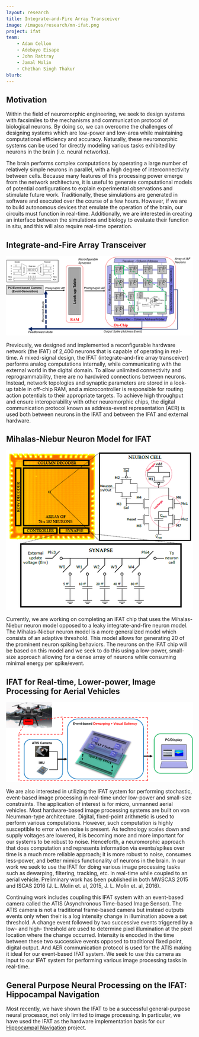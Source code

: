 ```yaml
---
layout: research
title: Integrate-and-Fire Array Transceiver
image: /images/research/mn-ifat.png
project: ifat
team:
    - Adam Cellon
    - Adebayo Eisape
    - John Rattray
    - Jamal Molin
    - Chethan Singh Thakur
blurb:
---
```


## Motivation

Within the field of neuromorphic engineering, we seek to design systems with facsimiles to the mechanisms and communication protocol of biological neurons. By doing so, we can overcome the challenges of designing systems which are low-power and low-area while maintaining computational efficiency and accuracy. Naturally, these neuromorphic systems can be used for directly modeling various tasks exhibited by neurons in the brain (i.e. neural networks).


The brain performs complex computations by operating a large number of relatively simple neurons in parallel, with a high degree of interconnectivity between cells. Because many features of this processing power emerge from the network architecture, it is useful to generate computational models of potential configurations to explain experimental observations and stimulate future work. Traditionally, these simulations are generated in software and executed over the course of a few hours. However, if we are to build autonomous devices that emulate the operation of the brain, our circuits must function in real-time. Additionally, we are interested in creating an interface between the simulations and biology to evaluate their function in situ, and this will also require real-time operation.

## Integrate-and-Fire Array Transceiver

![The original IFAT design.](/images/research/ifat-old.png)

Previously, we designed and implemented a reconfigurable hardware network (the IFAT) of 2,400 neurons that is capable of operating in real-time. A mixed-signal design, the IFAT (integrate-and-fire array transceiver) performs analog computations internally, while communicating with the external world in the digital domain. To allow unlimited connectivity and reprogrammability, there are no hardwired connections between neurons. Instead, network topologies and synaptic parameters are stored in a look-up table in off-chip RAM, and a microcontroller is responsible for routing action potentials to their appropriate targets. To achieve high throughput and ensure interoperability with other neuromorphic chips, the digital communication protocol known as address-event representation (AER) is used both between neurons in the IFAT and between the IFAT and external hardware.

## Mihalas-Niebur Neuron Model for IFAT

![The Mihalas-Niebur IFAT implementation](/images/research/mn-ifat.png)

Currently, we are working on completing an IFAT chip that uses the Mihalas-Niebur neuron model opposed to a leaky integrate-and-fire  neuron model.  The Mihalas-Niebur neuron model is a more generalized model which consists of an adaptive threshold.  This model allows for generating 20 of the prominent neuron spiking behaviors.  The neurons on the IFAT chip will be based on this model and we seek to do this using a low-power, small-size approach allowing for a dense array of neurons while consuming minimal energy per spike/event.

## IFAT for Real-time, Lower-power, Image Processing for Aerial Vehicles

![Diagram of aerial vehicle image processing with IFAT](/images/research/ifat-imageprocessing.png)

We are also interested in utilizing the IFAT system for performing stochastic, event-based image processing in real-time under low-power and small-size constraints.  The application of interest is for micro, unmanned aerial vehicles.  Most hardware-based image processing systems are built on von Neumman-type architecture.  Digital, fixed-point arithmetic is used to perform various computations.  However, such computation is highly susceptible to error when noise is present.  As technology scales down and supply voltages are lowered, it is becoming more and more important for our systems to be robust to noise.  Henceforth, a neuromorphic approach that does computation and represents information via events/spikes over time is a much more reliable approach; it is more robust to noise, consumes less-power, and better mimics functionality of neurons in the brain.  In our work we seek to use the IFAT for doing various image processing tasks such as dewarping, filtering, tracking, etc. in real-time while coupled to an aerial vehicle.  Preliminary work has been published in both MWSCAS 2015 and ISCAS 2016 (J. L. Molin et. al, 2015, J. L. Molin et. al, 2016).

Continuing work includes coupling this IFAT system with an event-based camera called the ATIS (Asynchronous Time-based Image Sensor).  The ATIS camera is not a traditional frame-based camera but instead outputs events only when their is a log intensity change in illumination above a set threshold.  A change event followed by two successive events triggered by a low- and high- threshold are used to determine pixel illumination at the pixel location where the change occurred.  Intensity is encoded in the time between these two successive events opposed to traditional fixed point, digital output.  And AER communication protocol is used for the ATIS making it ideal for our event-based IFAT system.  We seek to use this camera as input to our IFAT system for performing various image processing tasks in real-time.

## General Purpose Neural Processing on the IFAT: Hippocampal Navigation

Most recently, we have shown the IFAT to be a successful general-purpose neural processor, not only limited to image processing. In particular, we have used the IFAT as the hardware implementation basis for our [Hippocampal Navigation](/research/hipposlam) project.
